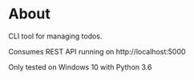 # About
CLI tool for managing todos.

Consumes REST API running on http://localhost:5000

Only tested on Windows 10 with Python 3.6